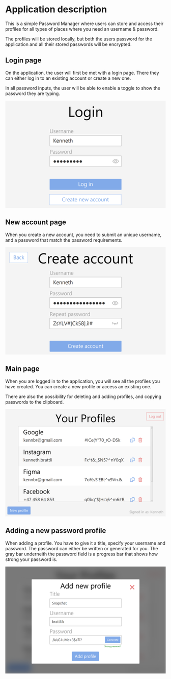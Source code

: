 # Application description

This is a simple Password Manager where users can store and access their profiles for all types of places where you need an username & password.

<!-- !-->The profiles will be stored locally, but both the users password for the application and all their stored passwords will be encrypted.

## Login page

On the application, the user will first be met with a login page. There they can either log in to an existing account or create a new one.

In all password inputs, the user will be able to enable a toggle to show the password they are typing.

![img.png](../docs/images/release3_login.png)

## New account page

When you create a new account, you need to submit an unique username, and a password that match the password requirements.

![img_1.png](../docs/images/release3_create_account.png)

## Main page

When you are logged in to the application, you will see all the profiles you have created. You can create a new profile or access an existing one.

There are also the possibility for deleting and adding profiles, and copying passwords to the clipboard.

![img_2.png](../docs/images/release3_your_profiles.png)

## Adding a new password profile

When adding a profile. You have to give it a title, specify your username and password. The password can either be written or generated for you. The gray bar underneith the password field is a progress bar that shows how strong your password is.

![img_3.png](../docs/images/release3_add_profile.png)
